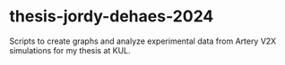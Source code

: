 # thesis-jordy-dehaes-2024
Scripts to create graphs and analyze experimental data from Artery V2X simulations for my thesis at KUL.
